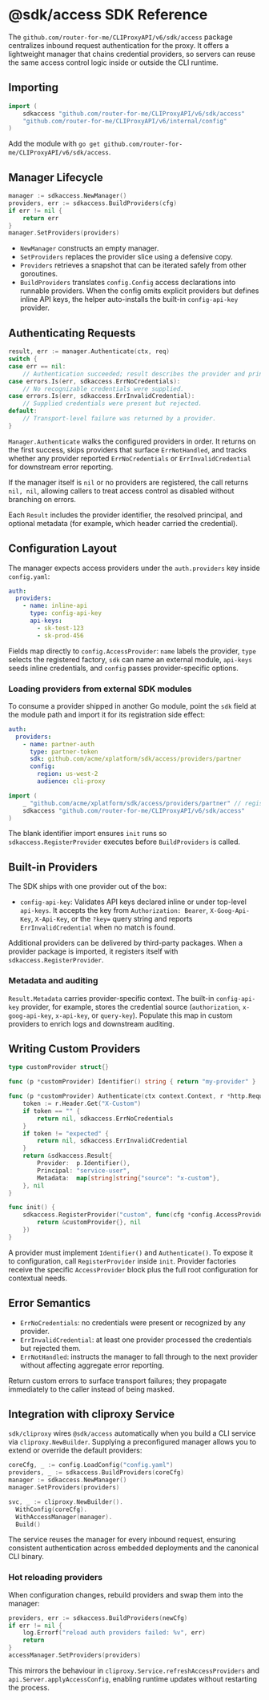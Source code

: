 # @sdk/access SDK Reference

The `github.com/router-for-me/CLIProxyAPI/v6/sdk/access` package centralizes inbound request authentication for the proxy. It offers a lightweight manager that chains credential providers, so servers can reuse the same access control logic inside or outside the CLI runtime.

## Importing

```go
import (
    sdkaccess "github.com/router-for-me/CLIProxyAPI/v6/sdk/access"
    "github.com/router-for-me/CLIProxyAPI/v6/internal/config"
)
```

Add the module with `go get github.com/router-for-me/CLIProxyAPI/v6/sdk/access`.

## Manager Lifecycle

```go
manager := sdkaccess.NewManager()
providers, err := sdkaccess.BuildProviders(cfg)
if err != nil {
    return err
}
manager.SetProviders(providers)
```

* `NewManager` constructs an empty manager.
* `SetProviders` replaces the provider slice using a defensive copy.
* `Providers` retrieves a snapshot that can be iterated safely from other goroutines.
* `BuildProviders` translates `config.Config` access declarations into runnable providers. When the config omits explicit providers but defines inline API keys, the helper auto-installs the built-in `config-api-key` provider.

## Authenticating Requests

```go
result, err := manager.Authenticate(ctx, req)
switch {
case err == nil:
    // Authentication succeeded; result describes the provider and principal.
case errors.Is(err, sdkaccess.ErrNoCredentials):
    // No recognizable credentials were supplied.
case errors.Is(err, sdkaccess.ErrInvalidCredential):
    // Supplied credentials were present but rejected.
default:
    // Transport-level failure was returned by a provider.
}
```

`Manager.Authenticate` walks the configured providers in order. It returns on the first success, skips providers that surface `ErrNotHandled`, and tracks whether any provider reported `ErrNoCredentials` or `ErrInvalidCredential` for downstream error reporting.

If the manager itself is `nil` or no providers are registered, the call returns `nil, nil`, allowing callers to treat access control as disabled without branching on errors.

Each `Result` includes the provider identifier, the resolved principal, and optional metadata (for example, which header carried the credential).

## Configuration Layout

The manager expects access providers under the `auth.providers` key inside `config.yaml`:

```yaml
auth:
  providers:
    - name: inline-api
      type: config-api-key
      api-keys:
        - sk-test-123
        - sk-prod-456
```

Fields map directly to `config.AccessProvider`: `name` labels the provider, `type` selects the registered factory, `sdk` can name an external module, `api-keys` seeds inline credentials, and `config` passes provider-specific options.

### Loading providers from external SDK modules

To consume a provider shipped in another Go module, point the `sdk` field at the module path and import it for its registration side effect:

```yaml
auth:
  providers:
    - name: partner-auth
      type: partner-token
      sdk: github.com/acme/xplatform/sdk/access/providers/partner
      config:
        region: us-west-2
        audience: cli-proxy
```

```go
import (
    _ "github.com/acme/xplatform/sdk/access/providers/partner" // registers partner-token
    sdkaccess "github.com/router-for-me/CLIProxyAPI/v6/sdk/access"
)
```

The blank identifier import ensures `init` runs so `sdkaccess.RegisterProvider` executes before `BuildProviders` is called.

## Built-in Providers

The SDK ships with one provider out of the box:

- `config-api-key`: Validates API keys declared inline or under top-level `api-keys`. It accepts the key from `Authorization: Bearer`, `X-Goog-Api-Key`, `X-Api-Key`, or the `?key=` query string and reports `ErrInvalidCredential` when no match is found.

Additional providers can be delivered by third-party packages. When a provider package is imported, it registers itself with `sdkaccess.RegisterProvider`.

### Metadata and auditing

`Result.Metadata` carries provider-specific context. The built-in `config-api-key` provider, for example, stores the credential source (`authorization`, `x-goog-api-key`, `x-api-key`, or `query-key`). Populate this map in custom providers to enrich logs and downstream auditing.

## Writing Custom Providers

```go
type customProvider struct{}

func (p *customProvider) Identifier() string { return "my-provider" }

func (p *customProvider) Authenticate(ctx context.Context, r *http.Request) (*sdkaccess.Result, error) {
    token := r.Header.Get("X-Custom")
    if token == "" {
        return nil, sdkaccess.ErrNoCredentials
    }
    if token != "expected" {
        return nil, sdkaccess.ErrInvalidCredential
    }
    return &sdkaccess.Result{
        Provider:  p.Identifier(),
        Principal: "service-user",
        Metadata:  map[string]string{"source": "x-custom"},
    }, nil
}

func init() {
    sdkaccess.RegisterProvider("custom", func(cfg *config.AccessProvider, root *config.Config) (sdkaccess.Provider, error) {
        return &customProvider{}, nil
    })
}
```

A provider must implement `Identifier()` and `Authenticate()`. To expose it to configuration, call `RegisterProvider` inside `init`. Provider factories receive the specific `AccessProvider` block plus the full root configuration for contextual needs.

## Error Semantics

- `ErrNoCredentials`: no credentials were present or recognized by any provider.
- `ErrInvalidCredential`: at least one provider processed the credentials but rejected them.
- `ErrNotHandled`: instructs the manager to fall through to the next provider without affecting aggregate error reporting.

Return custom errors to surface transport failures; they propagate immediately to the caller instead of being masked.

## Integration with cliproxy Service

`sdk/cliproxy` wires `@sdk/access` automatically when you build a CLI service via `cliproxy.NewBuilder`. Supplying a preconfigured manager allows you to extend or override the default providers:

```go
coreCfg, _ := config.LoadConfig("config.yaml")
providers, _ := sdkaccess.BuildProviders(coreCfg)
manager := sdkaccess.NewManager()
manager.SetProviders(providers)

svc, _ := cliproxy.NewBuilder().
  WithConfig(coreCfg).
  WithAccessManager(manager).
  Build()
```

The service reuses the manager for every inbound request, ensuring consistent authentication across embedded deployments and the canonical CLI binary.

### Hot reloading providers

When configuration changes, rebuild providers and swap them into the manager:

```go
providers, err := sdkaccess.BuildProviders(newCfg)
if err != nil {
    log.Errorf("reload auth providers failed: %v", err)
    return
}
accessManager.SetProviders(providers)
```

This mirrors the behaviour in `cliproxy.Service.refreshAccessProviders` and `api.Server.applyAccessConfig`, enabling runtime updates without restarting the process.
